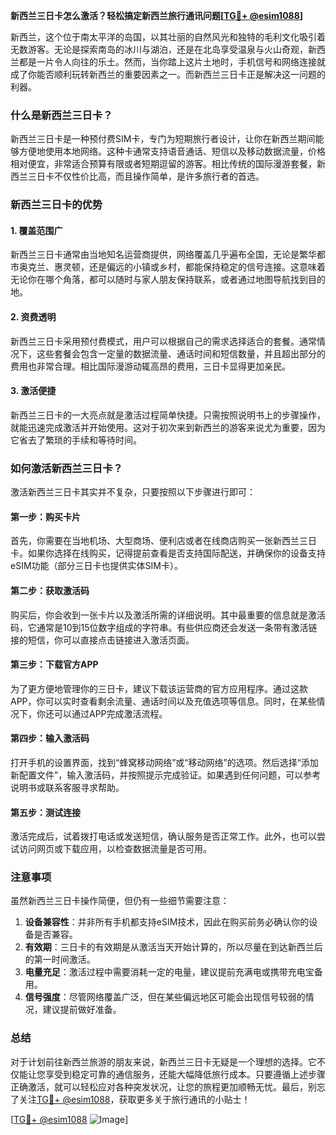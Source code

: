 **新西兰三日卡怎么激活？轻松搞定新西兰旅行通讯问题[[TG💪+ @esim1088](https://t.me/s/esim1088)]**

新西兰，这个位于南太平洋的岛国，以其壮丽的自然风光和独特的毛利文化吸引着无数游客。无论是探索南岛的冰川与湖泊，还是在北岛享受温泉与火山奇观，新西兰都是一片令人向往的乐土。然而，当你踏上这片土地时，手机信号和网络连接就成了你能否顺利玩转新西兰的重要因素之一。而新西兰三日卡正是解决这一问题的利器。

### 什么是新西兰三日卡？

新西兰三日卡是一种预付费SIM卡，专门为短期旅行者设计，让你在新西兰期间能够方便地使用本地网络。这种卡通常支持语音通话、短信以及移动数据流量，价格相对便宜，非常适合预算有限或者短期逗留的游客。相比传统的国际漫游套餐，新西兰三日卡不仅性价比高，而且操作简单，是许多旅行者的首选。

### 新西兰三日卡的优势

#### 1. **覆盖范围广**
新西兰三日卡通常由当地知名运营商提供，网络覆盖几乎遍布全国，无论是繁华都市奥克兰、惠灵顿，还是偏远的小镇或乡村，都能保持稳定的信号连接。这意味着无论你在哪个角落，都可以随时与家人朋友保持联系，或者通过地图导航找到目的地。

#### 2. **资费透明**
新西兰三日卡采用预付费模式，用户可以根据自己的需求选择适合的套餐。通常情况下，这些套餐会包含一定量的数据流量、通话时间和短信数量，并且超出部分的费用也非常合理。相比国际漫游动辄高昂的费用，三日卡显得更加亲民。

#### 3. **激活便捷**
新西兰三日卡的一大亮点就是激活过程简单快捷。只需按照说明书上的步骤操作，就能迅速完成激活并开始使用。这对于初次来到新西兰的游客来说尤为重要，因为它省去了繁琐的手续和等待时间。

### 如何激活新西兰三日卡？

激活新西兰三日卡其实并不复杂，只要按照以下步骤进行即可：

#### 第一步：购买卡片
首先，你需要在当地机场、大型商场、便利店或者在线商店购买一张新西兰三日卡。如果你选择在线购买，记得提前查看是否支持国际配送，并确保你的设备支持eSIM功能（部分三日卡也提供实体SIM卡）。

#### 第二步：获取激活码
购买后，你会收到一张卡片以及激活所需的详细说明。其中最重要的信息就是激活码，它通常是10到15位数字组成的字符串。有些供应商还会发送一条带有激活链接的短信，你可以直接点击链接进入激活页面。

#### 第三步：下载官方APP
为了更方便地管理你的三日卡，建议下载该运营商的官方应用程序。通过这款APP，你可以实时查看剩余流量、通话时间以及充值选项等信息。同时，在某些情况下，你还可以通过APP完成激活流程。

#### 第四步：输入激活码
打开手机的设置界面，找到“蜂窝移动网络”或“移动网络”的选项。然后选择“添加新配置文件”，输入激活码，并按照提示完成验证。如果遇到任何问题，可以参考说明书或联系客服寻求帮助。

#### 第五步：测试连接
激活完成后，试着拨打电话或发送短信，确认服务是否正常工作。此外，也可以尝试访问网页或下载应用，以检查数据流量是否可用。

### 注意事项

虽然新西兰三日卡操作简便，但仍有一些细节需要注意：

1. **设备兼容性**：并非所有手机都支持eSIM技术，因此在购买前务必确认你的设备是否兼容。
2. **有效期**：三日卡的有效期是从激活当天开始计算的，所以尽量在到达新西兰后的第一时间激活。
3. **电量充足**：激活过程中需要消耗一定的电量，建议提前充满电或携带充电宝备用。
4. **信号强度**：尽管网络覆盖广泛，但在某些偏远地区可能会出现信号较弱的情况，建议提前做好准备。

### 总结

对于计划前往新西兰旅游的朋友来说，新西兰三日卡无疑是一个理想的选择。它不仅能让您享受到稳定可靠的通信服务，还能大幅降低旅行成本。只要遵循上述步骤正确激活，就可以轻松应对各种突发状况，让您的旅程更加顺畅无忧。最后，别忘了关注[TG💪+ @esim1088](https://t.me/s/esim1088)，获取更多关于旅行通讯的小贴士！

[[TG💪+ @esim1088](https://t.me/s/esim1088) ![Image](https://i.postimg.cc/4NQfJmqS/Snipaste-2025-05-13-00-14-12.png)]